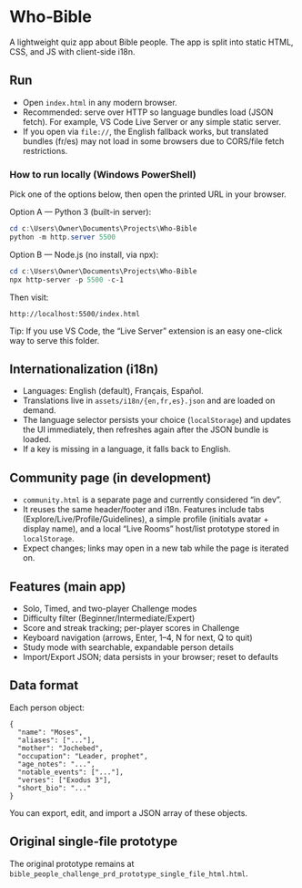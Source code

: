 # Who‑Bible

A lightweight quiz app about Bible people. The app is split into static HTML, CSS, and JS with client-side i18n.

## Run

- Open `index.html` in any modern browser.
- Recommended: serve over HTTP so language bundles load (JSON fetch). For example, VS Code Live Server or any simple static server.
- If you open via `file://`, the English fallback works, but translated bundles (fr/es) may not load in some browsers due to CORS/file fetch restrictions.

### How to run locally (Windows PowerShell)

Pick one of the options below, then open the printed URL in your browser.

Option A — Python 3 (built-in server):

```powershell
cd c:\Users\Owner\Documents\Projects\Who-Bible
python -m http.server 5500
```

Option B — Node.js (no install, via npx):

```powershell
cd c:\Users\Owner\Documents\Projects\Who-Bible
npx http-server -p 5500 -c-1
```

Then visit:

```
http://localhost:5500/index.html
```

Tip: If you use VS Code, the “Live Server” extension is an easy one-click way to serve this folder.

## Internationalization (i18n)

- Languages: English (default), Français, Español.
- Translations live in `assets/i18n/{en,fr,es}.json` and are loaded on demand.
- The language selector persists your choice (`localStorage`) and updates the UI immediately, then refreshes again after the JSON bundle is loaded.
- If a key is missing in a language, it falls back to English.

## Community page (in development)

- `community.html` is a separate page and currently considered “in dev”.
- It reuses the same header/footer and i18n. Features include tabs (Explore/Live/Profile/Guidelines), a simple profile (initials avatar + display name), and a local “Live Rooms” host/list prototype stored in `localStorage`.
- Expect changes; links may open in a new tab while the page is iterated on.

## Features (main app)

- Solo, Timed, and two-player Challenge modes
- Difficulty filter (Beginner/Intermediate/Expert)
- Score and streak tracking; per-player scores in Challenge
- Keyboard navigation (arrows, Enter, 1–4, N for next, Q to quit)
- Study mode with searchable, expandable person details
- Import/Export JSON; data persists in your browser; reset to defaults

## Data format

Each person object:

```
{
  "name": "Moses",
  "aliases": ["..."],
  "mother": "Jochebed",
  "occupation": "Leader, prophet",
  "age_notes": "...",
  "notable_events": ["..."],
  "verses": ["Exodus 3"],
  "short_bio": "..."
}
```

You can export, edit, and import a JSON array of these objects.

## Original single‑file prototype

The original prototype remains at `bible_people_challenge_prd_prototype_single_file_html.html`.

